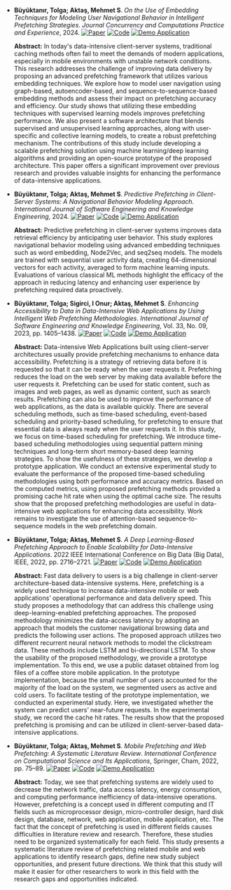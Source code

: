 - **Büyüktanır, Tolga; Aktaş, Mehmet S**. *On the Use of Embedding Techniques for Modeling User Navigational Behavior in Intelligent Prefetching Strategies*. *Journal Concurrency and Computations Practice and Experience*, 2024. [![Paper](https://img.shields.io/badge/paper-Paper-red)](https://onlinelibrary.wiley.com/journal/15320634) [![Code](https://img.shields.io/badge/Repository-GitHub-blue?logo=github)](https://github.com/tolgabuyuktanir/CrowbarDemoApp) [![Demo Application](https://img.shields.io/badge/Try%20Demo-Click%20Here-brightgreen?logo=appveyor)](http://127.0.0.1:7860/)

    **Abstract:** In today's data-intensive client-server systems, traditional caching methods often fail to meet the demands of modern applications, especially in mobile environments with unstable network conditions. This research addresses the challenge of improving data delivery by proposing an advanced prefetching framework that utilizes various embedding techniques. We explore how to model user navigation using graph-based, autoencoder-based, and sequence-to-sequence-based embedding methods and assess their impact on prefetching accuracy and efficiency. Our study shows that utilizing these embedding techniques with supervised learning models improves prefetching performance. We also present a software architecture that blends supervised and unsupervised learning approaches, along with user-specific and collective learning models, to create a robust prefetching mechanism. The contributions of this study include developing a scalable prefetching solution using machine learning/deep learning algorithms and providing an open-source prototype of the proposed architecture. This paper offers a significant improvement over previous research and provides valuable insights for enhancing the performance of data-intensive applications.

- **Büyüktanır, Tolga; Aktaş, Mehmet S**. *Predictive Prefetching in Client-Server Systems: A Navigational Behavior Modeling Approach*. *International Journal of Software Engineering and Knowledge Engineering*, 2024. [![Paper](https://img.shields.io/badge/paper-Paper-red)](https://www.worldscientific.com/doi/10.1142/S0218194024500384) [![Code](https://img.shields.io/badge/Repository-GitHub-blue?logo=github)](https://github.com/tolgabuyuktanir/CrowbarDemoApp) [![Demo Application](https://img.shields.io/badge/Try%20Demo-Click%20Here-brightgreen?logo=appveyor)](http://127.0.0.1:7860/)

   **Abstract:** Predictive prefetching in client-server systems improves data retrieval efficiency by anticipating user behavior. This study explores navigational behavior modeling using advanced embedding techniques such as word embedding, Node2Vec, and seq2seq models. The models are trained with sequential user activity data, creating 64-dimensional vectors for each activity, averaged to form machine learning inputs. Evaluations of various classical ML methods highlight the efficacy of the approach in reducing latency and enhancing user experience by prefetching required data proactively.

- **Büyüktanır, Tolga; Sigirci, I Onur; Aktaş, Mehmet S**. *Enhancing Accessibility to Data in Data-Intensive Web Applications by Using Intelligent Web Prefetching Methodologies*. *International Journal of Software Engineering and Knowledge Engineering*, Vol. 33, No. 09, 2023, pp. 1405–1438. [![Paper](https://img.shields.io/badge/paper-Paper-red)](https://www.worldscientific.com/doi/abs/10.1142/S0218194023500365) [![Code](https://img.shields.io/badge/Repository-GitHub-blue?logo=github)](https://github.com/tolgabuyuktanir/CrowbarDemoApp) [![Demo Application](https://img.shields.io/badge/Try%20Demo-Click%20Here-brightgreen?logo=appveyor)](http://127.0.0.1:7860/)

    **Abstract:** Data-intensive Web Applications built using client–server architectures usually provide prefetching mechanisms to enhance data accessibility. Prefetching is a strategy of retrieving data before it is requested so that it can be ready when the user requests it. Prefetching reduces the load on the web server by making data available before the user requests it. Prefetching can be used for static content, such as images and web pages, as well as dynamic content, such as search results. Prefetching can also be used to improve the performance of web applications, as the data is available quickly. There are several scheduling methods, such as time-based scheduling, event-based scheduling and priority-based scheduling, for prefetching to ensure that essential data is always ready when the user requests it. In this study, we focus on time-based scheduling for prefetching. We introduce time-based scheduling methodologies using sequential pattern mining techniques and long-term short memory-based deep learning strategies. To show the usefulness of these strategies, we develop a prototype application. We conduct an extensive experimental study to evaluate the performance of the proposed time-based scheduling methodologies using both performance and accuracy metrics. Based on the computed metrics, using proposed prefetching methods provided a promising cache hit rate when using the optimal cache size. The results show that the proposed prefetching methodologies are useful in data-intensive web applications for enhancing data accessibility. Work remains to investigate the use of attention-based sequence-to-sequence models in the web prefetching domain.

- **Büyüktanır, Tolga; Aktaş, Mehmet S**. *A Deep Learning-Based Prefetching Approach to Enable Scalability for Data-Intensive Applications*. 2022 IEEE International Conference on Big Data (Big Data), IEEE, 2022, pp. 2716–2721. [![Paper](https://img.shields.io/badge/paper-Paper-red)](https://ieeexplore.ieee.org/document/10020591) [![Code](https://img.shields.io/badge/Repository-GitHub-blue?logo=github)](https://github.com/tolgabuyuktanir/CrowbarDemoApp) [![Demo Application](https://img.shields.io/badge/Try%20Demo-Click%20Here-brightgreen?logo=appveyor)](http://127.0.0.1:7860/)

    **Abstract:** Fast data delivery to users is a big challenge in client-server architecture-based data-intensive systems. Here, prefetching is a widely used technique to increase data-intensive mobile or web applications’ operational performance and data delivery speed. This study proposes a methodology that can address this challenge using deep-learning-enabled prefetching approaches. The proposed methodology minimizes the data-access latency by adopting an approach that models the customer navigational browsing data and predicts the following user actions. The proposed approach utilizes two different recurrent neural network methods to model the clickstream data. These methods include LSTM and bi-directional LSTM. To show the usability of the proposed methodology, we provide a prototype implementation. To this end, we use a public dataset obtained from log files of a coffee store mobile application. In the prototype implementation, because the small number of users accounted for the majority of the load on the system, we segmented users as active and cold users. To facilitate testing of the prototype implementation, we conducted an experimental study. Here, we investigated whether the system can predict users’ near-future requests. In the experimental study, we record the cache hit rates. The results show that the proposed prefetching is promising and can be utilized in client-server-based data-intensive applications.

- **Büyüktanır, Tolga; Aktaş, Mehmet S**. *Mobile Prefetching and Web Prefetching: A Systematic Literature Review*. *International Conference on Computational Science and Its Applications*, Springer, Cham, 2022, pp. 75–89. [![Paper](https://img.shields.io/badge/paper-Paper-red)](https://link.springer.com/chapter/10.1007/978-3-031-10545-6_6) [![Code](https://img.shields.io/badge/Repository-GitHub-blue?logo=github)](https://github.com/tolgabuyuktanir/CrowbarDemoApp) [![Demo Application](https://img.shields.io/badge/Try%20Demo-Click%20Here-brightgreen?logo=appveyor)](http://127.0.0.1:7860/)

    **Abstract:** Today, we see that prefetching systems are widely used to decrease the network traffic, data access latency, energy consumption, and computing performance inefficiency of data-intensive operations. However, prefetching is a concept used in different computing and IT fields such as microprocessor design, micro-controller design, hard disk design, database, network, web application, mobile application, etc. The fact that the concept of prefetching is used in different fields causes difficulties in literature review and research. Therefore, these studies need to be organized systematically for each field. This study presents a systematic literature review of prefetching related mobile and web applications to identify research gaps, define new study subject opportunities, and present future directions. We think that this study will make it easier for other researchers to work in this field with the research gaps and opportunities indicated.

